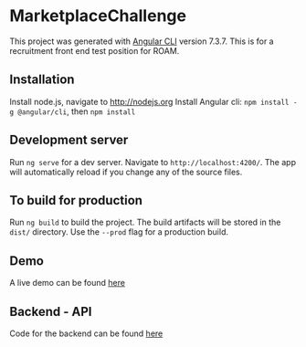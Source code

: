 # MarketplaceChallenge

This project was generated with [Angular CLI](https://github.com/angular/angular-cli) version 7.3.7.
This is for a recruitment front end test position for ROAM. 

## Installation

Install node.js, navigate to http://nodejs.org
Install Angular cli: `npm install -g @angular/cli`,
then `npm install`

## Development server

Run `ng serve` for a dev server. Navigate to `http://localhost:4200/`. The app will automatically reload if you change any of the source files.

## To build for production

Run `ng build` to build the project. The build artifacts will be stored in the `dist/` directory. Use the `--prod` flag for a production build.


## Demo

A live demo can be found <a href="https://marketplace-front-test.herokuapp.com/"> here </a>

## Backend - API 

Code for the backend can be found <a href="https://github.com/Bilkiss/marketplace-api-test">here</a>
